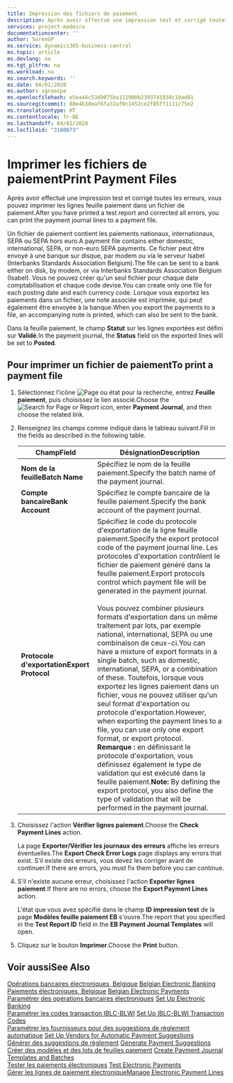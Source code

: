 ```yaml
---
title: Impression des fichiers de paiement
description: Après avoir effectué une impression test et corrigé toutes les erreurs, vous pouvez imprimer les lignes feuille paiement dans un fichier de paiement.
services: project-madeira
documentationcenter: ''
author: SorenGP
ms.service: dynamics365-business-central
ms.topic: article
ms.devlang: na
ms.tgt_pltfrm: na
ms.workload: na
ms.search.keywords: ''
ms.date: 04/01/2020
ms.author: sgroespe
ms.openlocfilehash: e5ea44c53d9075ba111900b2393741938c10ad81
ms.sourcegitcommit: 88e4b30eaf6fa32af0c1452ce2f85ff1111c75e2
ms.translationtype: HT
ms.contentlocale: fr-BE
ms.lasthandoff: 04/01/2020
ms.locfileid: "3180873"
---
```

# <a name="print-payment-files"></a><span data-ttu-id="f07cb-103">Imprimer les fichiers de paiement</span><span class="sxs-lookup"><span data-stu-id="f07cb-103">Print Payment Files</span></span>
<span data-ttu-id="f07cb-104">Après avoir effectué une impression test et corrigé toutes les erreurs, vous pouvez imprimer les lignes feuille paiement dans un fichier de paiement.</span><span class="sxs-lookup"><span data-stu-id="f07cb-104">After you have printed a test report and corrected all errors, you can print the payment journal lines to a payment file.</span></span>  

<span data-ttu-id="f07cb-105">Un fichier de paiement contient les paiements nationaux, internationaux, SEPA ou SEPA hors euro.</span><span class="sxs-lookup"><span data-stu-id="f07cb-105">A payment file contains either domestic, international, SEPA, or non-euro SEPA payments.</span></span> <span data-ttu-id="f07cb-106">Ce fichier peut être envoyé à une banque sur disque, par modem ou via le serveur Isabel (Interbanks Standards Association Belgium).</span><span class="sxs-lookup"><span data-stu-id="f07cb-106">The file can be sent to a bank either on disk, by modem, or via Interbanks Standards Association Belgium (Isabel).</span></span> <span data-ttu-id="f07cb-107">Vous ne pouvez créer qu'un seul fichier pour chaque date comptabilisation et chaque code devise.</span><span class="sxs-lookup"><span data-stu-id="f07cb-107">You can create only one file for each posting date and each currency code.</span></span> <span data-ttu-id="f07cb-108">Lorsque vous exportez les paiements dans un fichier, une note associée est imprimée, qui peut également être envoyée à la banque.</span><span class="sxs-lookup"><span data-stu-id="f07cb-108">When you export the payments to a file, an accompanying note is printed, which can also be sent to the bank.</span></span>  

<span data-ttu-id="f07cb-109">Dans la feuille paiement, le champ **Statut** sur les lignes exportées est défini sur **Validé**.</span><span class="sxs-lookup"><span data-stu-id="f07cb-109">In the payment journal, the **Status** field on the exported lines will be set to **Posted**.</span></span>  

## <a name="to-print-a-payment-file"></a><span data-ttu-id="f07cb-110">Pour imprimer un fichier de paiement</span><span class="sxs-lookup"><span data-stu-id="f07cb-110">To print a payment file</span></span>  

1.  <span data-ttu-id="f07cb-111">Sélectionnez l'icône ![Page ou état pour la recherche](../../media/ui-search/search_small.png "Icône Page ou état pour la recherche"), entrez **Feuille paiement**, puis choisissez le lien associé.</span><span class="sxs-lookup"><span data-stu-id="f07cb-111">Choose the ![Search for Page or Report](../../media/ui-search/search_small.png "Search for Page or Report icon") icon, enter **Payment Journal**, and then choose the related link.</span></span>  
2.  <span data-ttu-id="f07cb-112">Renseignez les champs comme indiqué dans le tableau suivant.</span><span class="sxs-lookup"><span data-stu-id="f07cb-112">Fill in the fields as described in the following table.</span></span>  

    |<span data-ttu-id="f07cb-113">Champ</span><span class="sxs-lookup"><span data-stu-id="f07cb-113">Field</span></span>|<span data-ttu-id="f07cb-114">Désignation</span><span class="sxs-lookup"><span data-stu-id="f07cb-114">Description</span></span>|  
    |---------------------------------|---------------------------------------|  
    |<span data-ttu-id="f07cb-115">**Nom de la feuille**</span><span class="sxs-lookup"><span data-stu-id="f07cb-115">**Batch Name**</span></span>|<span data-ttu-id="f07cb-116">Spécifiez le nom de la feuille paiement.</span><span class="sxs-lookup"><span data-stu-id="f07cb-116">Specify the batch name of the payment journal.</span></span>|  
    |<span data-ttu-id="f07cb-117">**Compte bancaire**</span><span class="sxs-lookup"><span data-stu-id="f07cb-117">**Bank Account**</span></span>|<span data-ttu-id="f07cb-118">Spécifiez le compte bancaire de la feuille paiement.</span><span class="sxs-lookup"><span data-stu-id="f07cb-118">Specify the bank account of the payment journal.</span></span>|  
    |<span data-ttu-id="f07cb-119">**Protocole d'exportation**</span><span class="sxs-lookup"><span data-stu-id="f07cb-119">**Export Protocol**</span></span>|<span data-ttu-id="f07cb-120">Spécifiez le code du protocole d'exportation de la ligne feuille paiement.</span><span class="sxs-lookup"><span data-stu-id="f07cb-120">Specify the export protocol code of the payment journal line.</span></span> <span data-ttu-id="f07cb-121">Les protocoles d'exportation contrôlent le fichier de paiement généré dans la feuille paiement.</span><span class="sxs-lookup"><span data-stu-id="f07cb-121">Export protocols control which payment file will be generated in the payment journal.</span></span><br /><br /> <span data-ttu-id="f07cb-122">Vous pouvez combiner plusieurs formats d'exportation dans un même traitement par lots, par exemple national, international, SEPA ou une combinaison de ceux-ci.</span><span class="sxs-lookup"><span data-stu-id="f07cb-122">You can have a mixture of export formats in a single batch, such as domestic, international, SEPA, or a combination of these.</span></span> <span data-ttu-id="f07cb-123">Toutefois, lorsque vous exportez les lignes paiement dans un fichier, vous ne pouvez utiliser qu'un seul format d'exportation ou protocole d'exportation.</span><span class="sxs-lookup"><span data-stu-id="f07cb-123">However, when exporting the payment lines to a file, you can use only one export format, or export protocol.</span></span> <span data-ttu-id="f07cb-124">**Remarque :** en définissant le protocole d'exportation, vous définissez également le type de validation qui est exécuté dans la feuille paiement.</span><span class="sxs-lookup"><span data-stu-id="f07cb-124">**Note:**  By defining the export protocol, you also define the type of validation that will be performed in the payment journal.</span></span>|  

3.  <span data-ttu-id="f07cb-125">Choisissez l'action **Vérifier lignes paiement**.</span><span class="sxs-lookup"><span data-stu-id="f07cb-125">Choose the **Check Payment Lines** action.</span></span>

    <span data-ttu-id="f07cb-126">La page **Exporter/Vérifier les journaux des erreurs** affiche les erreurs éventuelles.</span><span class="sxs-lookup"><span data-stu-id="f07cb-126">The **Export Check Error Logs** page displays any errors that exist.</span></span> <span data-ttu-id="f07cb-127">S'il existe des erreurs, vous devez les corriger avant de continuer.</span><span class="sxs-lookup"><span data-stu-id="f07cb-127">If there are errors, you must fix them before you can continue.</span></span>

4. <span data-ttu-id="f07cb-128">S'il n'existe aucune erreur, choisissez l'action **Exporter lignes paiement**.</span><span class="sxs-lookup"><span data-stu-id="f07cb-128">If there are no errors, choose the **Export Payment Lines** action.</span></span>  

    <span data-ttu-id="f07cb-129">L'état que vous avez spécifié dans le champ **ID impression test** de la page **Modèles feuille paiement EB** s'ouvre.</span><span class="sxs-lookup"><span data-stu-id="f07cb-129">The report that you specified in the **Test Report ID** field in the **EB Payment Journal Templates** will open.</span></span>  

5.  <span data-ttu-id="f07cb-130">Cliquez sur le bouton **Imprimer**.</span><span class="sxs-lookup"><span data-stu-id="f07cb-130">Choose the **Print** button.</span></span>  

## <a name="see-also"></a><span data-ttu-id="f07cb-131">Voir aussi</span><span class="sxs-lookup"><span data-stu-id="f07cb-131">See Also</span></span>  
 <span data-ttu-id="f07cb-132">[Opérations bancaires électroniques, Belgique](belgian-electronic-banking.md) </span><span class="sxs-lookup"><span data-stu-id="f07cb-132">[Belgian Electronic Banking](belgian-electronic-banking.md) </span></span>  
 <span data-ttu-id="f07cb-133">[Paiements électroniques, Belgique](belgian-electronic-payments.md) </span><span class="sxs-lookup"><span data-stu-id="f07cb-133">[Belgian Electronic Payments](belgian-electronic-payments.md) </span></span>  
 <span data-ttu-id="f07cb-134">[Paramétrer des opérations bancaires électroniques](how-to-set-up-electronic-banking.md) </span><span class="sxs-lookup"><span data-stu-id="f07cb-134">[Set Up Electronic Banking](how-to-set-up-electronic-banking.md) </span></span>  
 <span data-ttu-id="f07cb-135">[Paramétrer les codes transaction IBLC-BLWI](how-to-set-up-iblc-blwi-transaction-codes.md) </span><span class="sxs-lookup"><span data-stu-id="f07cb-135">[Set Up IBLC-BLWI Transaction Codes](how-to-set-up-iblc-blwi-transaction-codes.md) </span></span>  
 <span data-ttu-id="f07cb-136">[Paramétrer les fournisseurs pour des suggestions de règlement automatique](how-to-set-up-vendors-for-automatic-payment-suggestions.md) </span><span class="sxs-lookup"><span data-stu-id="f07cb-136">[Set Up Vendors for Automatic Payment Suggestions](how-to-set-up-vendors-for-automatic-payment-suggestions.md) </span></span>  
 <span data-ttu-id="f07cb-137">[Générer des suggestions de règlement](how-to-generate-payment-suggestions.md) </span><span class="sxs-lookup"><span data-stu-id="f07cb-137">[Generate Payment Suggestions](how-to-generate-payment-suggestions.md) </span></span>  
 <span data-ttu-id="f07cb-138">[Créer des modèles et des lots de feuilles paiement](how-to-create-payment-journal-templates-and-batches.md) </span><span class="sxs-lookup"><span data-stu-id="f07cb-138">[Create Payment Journal Templates and Batches](how-to-create-payment-journal-templates-and-batches.md) </span></span>  
 <span data-ttu-id="f07cb-139">[Tester les paiements électroniques](how-to-test-electronic-payments.md) </span><span class="sxs-lookup"><span data-stu-id="f07cb-139">[Test Electronic Payments](how-to-test-electronic-payments.md) </span></span>  
 [<span data-ttu-id="f07cb-140">Gérer les lignes de paiement électronique</span><span class="sxs-lookup"><span data-stu-id="f07cb-140">Manage Electronic Payment Lines</span></span>](how-to-manage-electronic-payment-lines.md)

